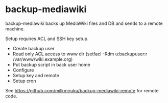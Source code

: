 backup-mediawiki
================

backup-mediawiki backs up MediaWiki files and DB and sends to a remote machine.

Setup requires ACL and SSH key setup.
* Create backup user
* Read only ACL access to www dir (setfacl -Rdm u:backupuser:r /var/www/wiki.example.org)
* Put backup script in back user home
* Configure
* Setup key and remote
* Setup cron

See https://github.com/milkmiruku/backup-mediawiki-remote for remote code.  
